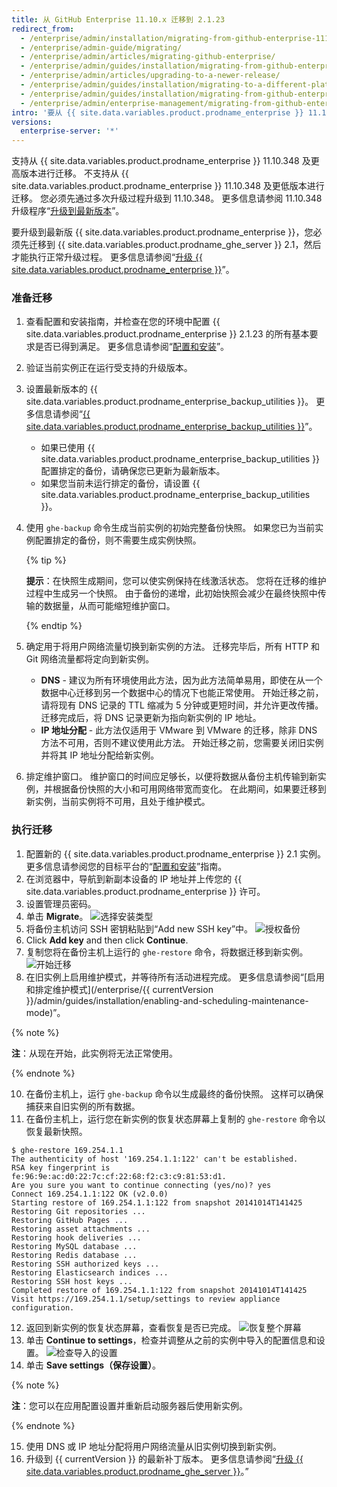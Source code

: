```yaml
---
title: 从 GitHub Enterprise 11.10.x 迁移到 2.1.23
redirect_from:
  - /enterprise/admin/installation/migrating-from-github-enterprise-1110x-to-2123
  - /enterprise/admin-guide/migrating/
  - /enterprise/admin/articles/migrating-github-enterprise/
  - /enterprise/admin/guides/installation/migrating-from-github-enterprise-v11-10-34x/
  - /enterprise/admin/articles/upgrading-to-a-newer-release/
  - /enterprise/admin/guides/installation/migrating-to-a-different-platform-or-from-github-enterprise-11-10-34x/
  - /enterprise/admin/guides/installation/migrating-from-github-enterprise-11-10-x-to-2-1-23
  - /enterprise/admin/enterprise-management/migrating-from-github-enterprise-1110x-to-2123
intro: '要从 {{ site.data.variables.product.prodname_enterprise }} 11.10.x 迁移到 2.1.23，您需要设置新的设备实例并迁移之前实例中的数据。'
versions:
  enterprise-server: '*'
---
```


支持从 {{ site.data.variables.product.prodname_enterprise }} 11.10.348 及更高版本进行迁移。 不支持从 {{ site.data.variables.product.prodname_enterprise }} 11.10.348 及更低版本进行迁移。 您必须先通过多次升级过程升级到 11.10.348。 更多信息请参阅 11.10.348 升级程序“[升级到最新版本](/enterprise/11.10.340/admin/articles/upgrading-to-the-latest-release/)”。

要升级到最新版 {{ site.data.variables.product.prodname_enterprise }}，您必须先迁移到 {{ site.data.variables.product.prodname_ghe_server }} 2.1，然后才能执行正常升级过程。 更多信息请参阅“[升级 {{ site.data.variables.product.prodname_enterprise }}](/enterprise/admin/guides/installation/upgrading-github-enterprise-server/)”。

### 准备迁移

1. 查看配置和安装指南，并检查在您的环境中配置 {{ site.data.variables.product.prodname_enterprise }} 2.1.23 的所有基本要求是否已得到满足。 更多信息请参阅“[配置和安装](/enterprise/2.1/admin/guides/installation/provisioning-and-installation/)”。
2. 验证当前实例正在运行受支持的升级版本。
3. 设置最新版本的 {{ site.data.variables.product.prodname_enterprise_backup_utilities }}。 更多信息请参阅“[{{ site.data.variables.product.prodname_enterprise_backup_utilities }}](https://github.com/github/backup-utils)”。
    - 如果已使用 {{ site.data.variables.product.prodname_enterprise_backup_utilities }} 配置排定的备份，请确保您已更新为最新版本。
    - 如果您当前未运行排定的备份，请设置 {{ site.data.variables.product.prodname_enterprise_backup_utilities }}。
4. 使用 `ghe-backup` 命令生成当前实例的初始完整备份快照。 如果您已为当前实例配置排定的备份，则不需要生成实例快照。

   {% tip %}

   **提示**：在快照生成期间，您可以使实例保持在线激活状态。 您将在迁移的维护过程中生成另一个快照。 由于备份的递增，此初始快照会减少在最终快照中传输的数据量，从而可能缩短维护窗口。

   {% endtip %}

5. 确定用于将用户网络流量切换到新实例的方法。 迁移完毕后，所有 HTTP 和 Git 网络流量都将定向到新实例。
    - **DNS** - 建议为所有环境使用此方法，因为此方法简单易用，即使在从一个数据中心迁移到另一个数据中心的情况下也能正常使用。 开始迁移之前，请将现有 DNS 记录的 TTL 缩减为 5 分钟或更短时间，并允许更改传播。 迁移完成后，将 DNS 记录更新为指向新实例的 IP 地址。
    - **IP 地址分配** - 此方法仅适用于 VMware 到 VMware 的迁移，除非 DNS 方法不可用，否则不建议使用此方法。 开始迁移之前，您需要关闭旧实例并将其 IP 地址分配给新实例。
6. 排定维护窗口。 维护窗口的时间应足够长，以便将数据从备份主机传输到新实例，并根据备份快照的大小和可用网络带宽而变化。 在此期间，如果要迁移到新实例，当前实例将不可用，且处于维护模式。

### 执行迁移

1. 配置新的 {{ site.data.variables.product.prodname_enterprise }} 2.1 实例。 更多信息请参阅您的目标平台的“[配置和安装](/enterprise/2.1/admin/guides/installation/provisioning-and-installation/)”指南。
2. 在浏览器中，导航到新副本设备的 IP 地址并上传您的 {{ site.data.variables.product.prodname_enterprise }} 许可。
3. 设置管理员密码。
5. 单击 **Migrate**。 ![选择安装类型](/assets/images/enterprise/migration/migration-choose-install-type.png)
6. 将备份主机访问 SSH 密钥粘贴到“Add new SSH key”中。 ![授权备份](/assets/images/enterprise/migration/migration-authorize-backup-host.png)
7. Click **Add key** and then click **Continue**.
8. 复制您将在备份主机上运行的 `ghe-restore` 命令，将数据迁移到新实例。 ![开始迁移](/assets/images/enterprise/migration/migration-restore-start.png)
9. 在旧实例上启用维护模式，并等待所有活动进程完成。 更多信息请参阅“[启用和排定维护模式](/enterprise/{{ currentVersion }}/admin/guides/installation/enabling-and-scheduling-maintenance-mode)”。

  {% note %}

  **注**：从现在开始，此实例将无法正常使用。

  {% endnote %}

10. 在备份主机上，运行 `ghe-backup` 命令以生成最终的备份快照。 这样可以确保捕获来自旧实例的所有数据。
11. 在备份主机上，运行您在新实例的恢复状态屏幕上复制的 `ghe-restore` 命令以恢复最新快照。
  ```shell
  $ ghe-restore 169.254.1.1
  The authenticity of host '169.254.1.1:122' can't be established.
  RSA key fingerprint is fe:96:9e:ac:d0:22:7c:cf:22:68:f2:c3:c9:81:53:d1.
  Are you sure you want to continue connecting (yes/no)? yes
  Connect 169.254.1.1:122 OK (v2.0.0)
  Starting restore of 169.254.1.1:122 from snapshot 20141014T141425
  Restoring Git repositories ...
  Restoring GitHub Pages ...
  Restoring asset attachments ...
  Restoring hook deliveries ...
  Restoring MySQL database ...
  Restoring Redis database ...
  Restoring SSH authorized keys ...
  Restoring Elasticsearch indices ...
  Restoring SSH host keys ...
  Completed restore of 169.254.1.1:122 from snapshot 20141014T141425
  Visit https://169.254.1.1/setup/settings to review appliance configuration.
  ```

12. 返回到新实例的恢复状态屏幕，查看恢复是否已完成。 ![恢复整个屏幕](/assets/images/enterprise/migration/restore-complete-screen.png)
13. 单击 **Continue to settings**，检查并调整从之前的实例中导入的配置信息和设置。 ![检查导入的设置](/assets/images/enterprise/migration/migration-status-complete.png)
14. 单击 **Save settings（保存设置）**。

  {% note %}

  **注**：您可以在应用配置设置并重新启动服务器后使用新实例。

  {% endnote %}

15. 使用 DNS 或 IP 地址分配将用户网络流量从旧实例切换到新实例。
16. 升级到 {{ currentVersion }} 的最新补丁版本。 更多信息请参阅“[升级 {{ site.data.variables.product.prodname_ghe_server }}](/enterprise/admin/guides/installation/upgrading-github-enterprise-server/)。”
